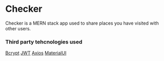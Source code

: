 # Checker

Checker is a MERN stack app used to share places you have visited with other users.

### Third party tehcnologies used

[Bcrypt](https://www.npmjs.com/package/bcrypt) 
[JWT](https://jwt.io/) 
[Axios](https://www.npmjs.com/package/axios) 
[MaterialUI](https://www.npmjs.com/package/@mui/material) 
